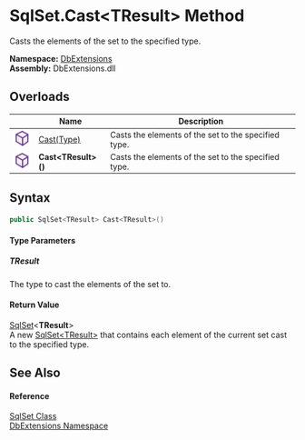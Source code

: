 SqlSet.Cast&lt;TResult> Method
==============================
Casts the elements of the set to the specified type.
  
**Namespace:** [DbExtensions][1]  
**Assembly:** DbExtensions.dll

Overloads
---------

|                  | Name                   | Description                                          |
| ---------------- | ---------------------- | ---------------------------------------------------- |
| ![Public method] | [Cast(Type)][2]        | Casts the elements of the set to the specified type. |
| ![Public method] | **Cast&lt;TResult>()** | Casts the elements of the set to the specified type. |


Syntax
------

```csharp
public SqlSet<TResult> Cast<TResult>()

```

#### Type Parameters

##### *TResult*
The type to cast the elements of the set to.

#### Return Value
[SqlSet][3]&lt;**TResult**>  
A new [SqlSet&lt;TResult>][3] that contains each element of the current set cast to the specified type.

See Also
--------

#### Reference
[SqlSet Class][4]  
[DbExtensions Namespace][1]  

[1]: ../README.md
[2]: Cast.md
[3]: ../SqlSet_1/README.md
[4]: README.md
[Public method]: ../../icons/pubmethod.svg "Public method"